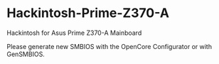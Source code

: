 # Hackintosh-Prime-Z370-A
Hackintosh for Asus Prime Z370-A Mainboard

Please generate new SMBIOS with the OpenCore Configurator or with GenSMBIOS.
